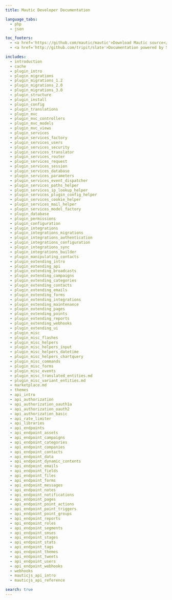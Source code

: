 ```yaml
---
title: Mautic Developer Documentation

language_tabs:
  - php
  - json

toc_footers:
  - <a href='https://github.com/mautic/mautic'>Download Mautic source</a>
  - <a href='http://github.com/tripit/slate'>Documentation powered by Slate</a>

includes:
  - introduction
  - cache
  - plugin_intro
  - plugin_migrations
  - plugin_migrations_1.2
  - plugin_migrations_2.0
  - plugin_migrations_3.0
  - plugin_structure
  - plugin_install
  - plugin_config
  - plugin_translations
  - plugin_mvc
  - plugin_mvc_controllers
  - plugin_mvc_models
  - plugin_mvc_views
  - plugin_services
  - plugin_services_factory
  - plugin_services_users
  - plugin_services_security
  - plugin_services_translator
  - plugin_services_router
  - plugin_services_request
  - plugin_services_session
  - plugin_services_database
  - plugin_services_parameters
  - plugin_services_event_dispatcher
  - plugin_services_paths_helper
  - plugin_services_ip_lookup_helper
  - plugin_services_plugin_config_helper
  - plugin_services_cookie_helper
  - plugin_services_mail_helper
  - plugin_services_model_factory
  - plugin_database
  - plugin_permissions
  - plugin_configuration
  - plugin_integrations
  - plugin_integrations_migrations
  - plugin_integrations_authentication
  - plugin_integrations_configuration
  - plugin_integrations_sync
  - plugin_integrations_builder
  - plugin_manipulating_contacts
  - plugin_extending_intro
  - plugin_extending_api
  - plugin_extending_broadcasts
  - plugin_extending_campaigns
  - plugin_extending_categories
  - plugin_extending_contacts
  - plugin_extending_emails
  - plugin_extending_forms
  - plugin_extending_integrations
  - plugin_extending_maintenance
  - plugin_extending_pages
  - plugin_extending_points
  - plugin_extending_reports
  - plugin_extending_webhooks
  - plugin_extending_ui
  - plugin_misc
  - plugin_misc_flashes
  - plugin_misc_helpers
  - plugin_misc_helpers_input
  - plugin_misc_helpers_datetime
  - plugin_misc_helpers_chartquery
  - plugin_misc_commands
  - plugin_misc_forms
  - plugin_misc_events
  - plugin_misc_translated_entities.md
  - plugin_misc_variant_entities.md
  - marketplace.md
  - themes
  - api_intro
  - api_authorization
  - api_authorization_oauth1a
  - api_authorization_oauth2
  - api_authorization_basic
  - api_rate_limiter
  - api_libraries
  - api_endpoints
  - api_endpoint_assets
  - api_endpoint_campaigns
  - api_endpoint_categories
  - api_endpoint_companies
  - api_endpoint_contacts
  - api_endpoint_data
  - api_endpoint_dynamic_contents
  - api_endpoint_emails
  - api_endpoint_fields
  - api_endpoint_files
  - api_endpoint_forms
  - api_endpoint_messages
  - api_endpoint_notes
  - api_endpoint_notifications
  - api_endpoint_pages
  - api_endpoint_point_actions
  - api_endpoint_point_triggers
  - api_endpoint_point_groups
  - api_endpoint_reports
  - api_endpoint_roles
  - api_endpoint_segments
  - api_endpoint_smses
  - api_endpoint_stages
  - api_endpoint_stats
  - api_endpoint_tags
  - api_endpoint_themes
  - api_endpoint_tweets
  - api_endpoint_users
  - api_endpoint_webhooks
  - webhooks
  - mauticjs_api_intro
  - mauticjs_api_reference

search: true
---
```

